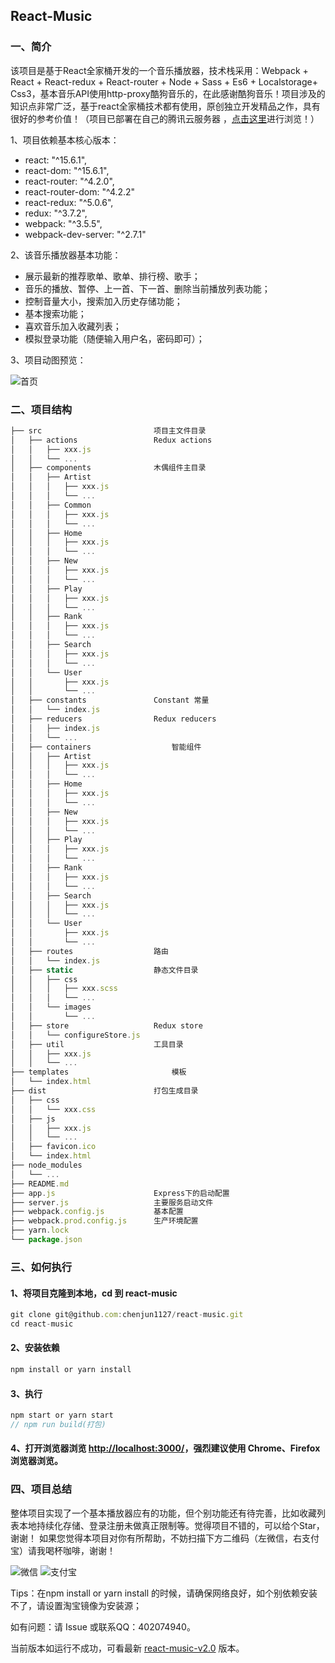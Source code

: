 ## React-Music


### 一、简介
该项目是基于React全家桶开发的一个音乐播放器，技术栈采用：Webpack + React + React-redux + React-router + Node + Sass + Es6 + Localstorage+ Css3，基本音乐API使用http-proxy酷狗音乐的，在此感谢酷狗音乐！项目涉及的知识点非常广泛，基于react全家桶技术都有使用，原创独立开发精品之作，具有很好的参考价值！（项目已部署在自己的腾讯云服务器 ，[点击这里](http://129.204.194.194/react-music/#/)进行浏览！）

1、项目依赖基本核心版本：
* react: "^15.6.1",
* react-dom: "^15.6.1",
* react-router: "^4.2.0",
* react-router-dom: "^4.2.2"
* react-redux: "^5.0.6",
* redux: "^3.7.2",
* webpack: "^3.5.5",
* webpack-dev-server: "^2.7.1"

2、该音乐播放器基本功能：
* 展示最新的推荐歌单、歌单、排行榜、歌手；
* 音乐的播放、暂停、上一首、下一首、删除当前播放列表功能；
* 控制音量大小，搜索加入历史存储功能；
* 基本搜索功能；
* 喜欢音乐加入收藏列表；
* 模拟登录功能（随便输入用户名，密码即可）；

3、项目动图预览：

![首页](/pic.gif)

### 二、项目结构

```javascript
├── src               			项目主文件目录
│   ├── actions           		Redux actions
│   │   ├── xxx.js
│   │   └── ...
│   ├── components      		木偶组件主目录
│   │   ├──	Artist
│   │   │	├── xxx.js
│   │   │	└── ...
│   │   ├──	Common
│   │   │	├── xxx.js
│   │   │   └── ...
│   │   ├──	Home
│   │   │	├── xxx.js
│   │   │	└── ...
│   │   ├──	New
│   │   │	├── xxx.js
│   │   │	└── ...
│   │   ├──	Play
│   │   │	├── xxx.js
│   │   │	└── ...
│   │   ├──	Rank
│   │   │	├── xxx.js
│   │   │	└── ...
│   │   ├──	Search
│   │   │	├── xxx.js
│   │   │	└── ...   
│   │   └── User
│   │   	├── xxx.js
│   │   	└── ...
│   ├── constants          		Constant 常量
│   │   └── index.js
│   ├── reducers          		Redux reducers
│   │   ├── index.js
│   │   └── ...
│   ├── containers          		智能组件 
│   │   ├──	Artist
│   │   │	├── xxx.js
│   │   │	└── ...
│   │   ├──	Home
│   │   │	├── xxx.js
│   │   │	└── ...
│   │   ├──	New
│   │   │	├── xxx.js
│   │   │	└── ...
│   │   ├──	Play
│   │   │	├── xxx.js
│   │   │	└── ...
│   │   ├──	Rank
│   │   │	├── xxx.js
│   │   │	└── ...
│   │   ├──	Search
│   │   │	├── xxx.js
│   │   │	└── ...   
│   │   └── User
│   │   	├── xxx.js
│   │   	└── ...
│   ├── routes          		路由
│   │   └── index.js
│   ├── static          		静态文件目录
│   │   ├──	css
│   │   │	├── xxx.scss
│   │   │	└── ...   
│   │   └── images
│   │   	└── ...
│   ├── store          			Redux store
│   │   └── configureStore.js
│   ├── util          			工具目录
│   │   ├── xxx.js
│   │   └── ...
├── templates               	 	模板    	
│   └── index.html	
├── dist               			打包生成目录          	
│   ├── css          	
│   │   └── xxx.css
│   ├── js          		
│   │	├── xxx.js
│   │	└── ...
│   ├── favicon.ico
│   └── index.html
├── node_modules               	
│   └── ...					 
├── README.md
├── app.js            			Express下的启动配置
├── server.js        			主要服务启动文件   
├── webpack.config.js     		基本配置      
├── webpack.prod.config.js 		生产环境配置
├── yarn.lock         			
└── package.json
```
### 三、如何执行

####  1、将项目克隆到本地，cd 到 react-music
```javascript
git clone git@github.com:chenjun1127/react-music.git
cd react-music
```
#### 2、安装依赖
```javascript
npm install or yarn install
```
#### 3、执行
```javascript
npm start or yarn start
// npm run build(打包)
```
#### 4、打开浏览器浏览 [http://localhost:3000/](http://localhost:3000/)，强烈建议使用 Chrome、Firefox 浏览器浏览。

### 四、项目总结
整体项目实现了一个基本播放器应有的功能，但个别功能还有待完善，比如收藏列表本地持续化存储、登录注册未做真正限制等。觉得项目不错的，可以给个Star，谢谢！
如果您觉得本项目对你有所帮助，不妨扫描下方二维码（左微信，右支付宝）请我喝杯咖啡，谢谢！

![微信](/QR-code/weixin.png)
![支付宝](/QR-code/zhifubao.png)

Tips：在npm install or yarn install 的时候，请确保网络良好，如个别依赖安装不了，请设置淘宝镜像为安装源；

如有问题：请 Issue 或联系QQ：402074940。

当前版本如运行不成功，可看最新 [react-music-v2.0](https://github.com/chenjun1127/react-music-v2.0) 版本。
